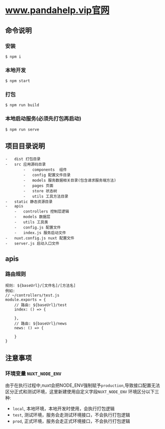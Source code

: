 # www.pandahelp.vip官网

## 命令说明

### 安装

```
$ npm i
```

### 本地开发

```
$ npm start
```

### 打包

```
$ npm run build
```

### 本地启动服务(必须先打包再启动)

```
$ npm run serve
```

## 项目目录说明
```
-   dist 打包目录
-   src 应用源码目录
        -   components  组件
        -   config 配置文件目录
        -   models 服务数据相关目录(包含请求服务端方法)
        -   pages 页面
        -   store 状态树
        -   utils 工具方法目录
-   static 静态资源目录
-   apis
    -   controllers 控制层逻辑
    -   models 数据层
    -   utils 工具类
    -   config.js 配置文件
    -   index.js 服务启动文件
-   nuxt.config.js nuxt 配置文件
-   server.js 启动入口文件
```




## apis
### 路由规则
```
规则: ${baseUrl}/[文件名]/[方法名]
例如: 
// ~/controllers/test.js
module.exports = {
    // 路由: ${baseUrl}/test
    index: () => {

    },
    // 路由: ${baseUrl}/news
    news: () => {

    }
}
```

## 注意事项
### 环境变量 `NUXT_NODE_ENV`
由于在执行过程中,nuxt会把NODE_ENV强制赋予`production`,导致接口配置无法区分正式和测试环境，这里新建使用自定义字段`NUXT_NODE_ENV`
环境区分以下三种:
-   `local`, 本地环境，本地开发时使用，会执行打包逻辑
-   `test`, 测试环境，服务会走测试环境接口，不会执行打包逻辑
-   `prod`, 正式环境，服务会走正式环境接口，不会执行打包逻辑